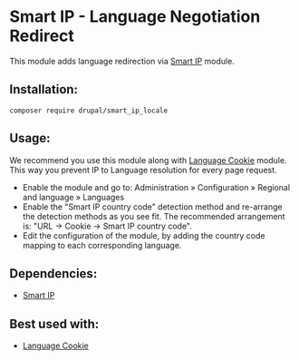 # Smart IP - Language Negotiation Redirect

This module adds language redirection via [Smart IP](https://www.drupal.org/project/smart_ip) module.

## Installation:
```
composer require drupal/smart_ip_locale
```

## Usage:
We recommend you use this module along with [Language Cookie](https://www.drupal.org/project/language_cookie) module. This way you prevent IP to Language resolution for every page request.

* Enable the module and go to: Administration » Configuration » Regional and language » Languages
* Enable the "Smart IP country code" detection method and re-arrange the detection methods as you see fit. The recommended arrangement is: "URL -> Cookie -> Smart IP country code".
* Edit the configuration of the module, by adding the country code mapping to each corresponding language.

## Dependencies:
* [Smart IP](https://www.drupal.org/project/smart_ip)

## Best used with:
* [Language Cookie](https://www.drupal.org/project/language_cookie)


